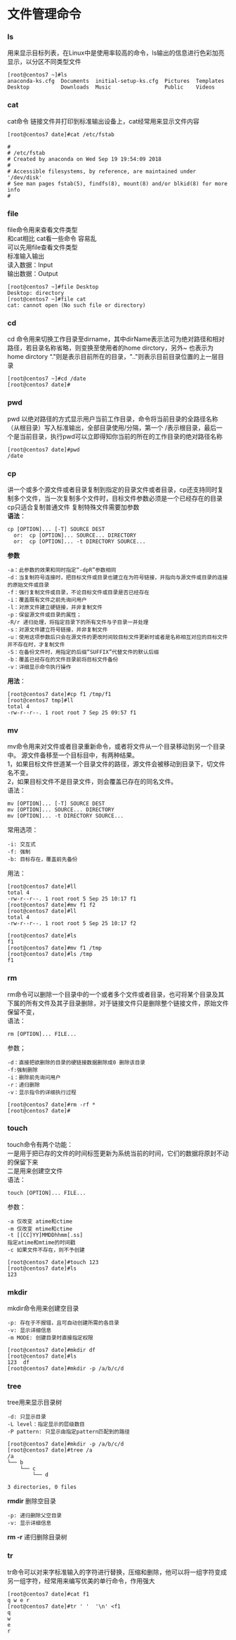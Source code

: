# 文件管理命令
### ls
用来显示目标列表，在Linux中是使用率较高的命令，ls输出的信息进行色彩加亮显示，以分区不同类型文件  

```
[root@centos7 ~]#ls
anaconda-ks.cfg  Documents  initial-setup-ks.cfg  Pictures  Templates
Desktop          Downloads  Music                 Public    Videos
```
### cat
cat命令 链接文件并打印到标准输出设备上，cat经常用来显示文件内容  

```
[root@centos7 date]#cat /etc/fstab

#
# /etc/fstab
# Created by anaconda on Wed Sep 19 19:54:09 2018
#
# Accessible filesystems, by reference, are maintained under '/dev/disk'
# See man pages fstab(5), findfs(8), mount(8) and/or blkid(8) for more info
#
```
### file
file命令用来查看文件类型  
和cat相比 cat看一些命令 容易乱  
可以先用file查看文件类型  
标准输入输出  
读入数据：Input  
输出数据：Output  

```
[root@centos7 ~]#file Desktop
Desktop: directory
[root@centos7 ~]#file cat
cat: cannot open (No such file or directory)
```

### cd
cd 命令用来切换工作目录至dirname，其中dirName表示法可为绝对路径和相对路径，若目录名称省略，则变换至使用者的home dirctory，另外~ 也表示为home dirctory “."则是表示目前所在的目录，".."则表示目前目录位置的上一层目录

```
[root@centos7 ~]#cd /date
[root@centos7 date]#
```


### pwd
pwd 以绝对路径的方式显示用户当前工作目录，命令将当前目录的全路径名称（从根目录）写入标准输出，全部目录使用/分隔，第一个 /表示根目录，最后一个是当前目录，执行pwd可以立即得知你当前的所在的工作目录的绝对路径名称

```
[root@centos7 date]#pwd
/date
```


### cp
讲一个或多个源文件或者目录复制到指定的目录文件或者目录，cp还支持同时复制多个文件，当一次复制多个文件时，目标文件参数必须是一个已经存在的目录  
cp只适合复制普通文件 复制特殊文件需要加参数  
**语法**：
```
cp [OPTION]... [-T] SOURCE DEST
  or:  cp [OPTION]... SOURCE... DIRECTORY
  or:  cp [OPTION]... -t DIRECTORY SOURCE...
```
**参数**
```
-a：此参数的效果和同时指定“-dpR”参数相同
-d：当复制符号连接时，把目标文件或目录也建立在为符号链接，并指向与源文件或目录的连接的原始文件或目录
-f：强行复制文件或目录，不论目标文件或目录是否已经存在
-i：覆盖既有文件之前先询问用户
-l：对原文件建立硬链接，并非复制文件
-p：保留源文件或目录的属性；
-R/r 递归处理，将指定目录下的所有文件与子目录一并处理
-s：对源文件建立符号链接，并非复制文件
-u：使用这项参数后只会在源文件的更改时间较目标文件更新时或者是名称相互对应的目标文件并不存在时，才复制文件
-S：在备份文件时，用指定的后缀“SUFFIX”代替文件的默认后缀
-b：覆盖已经存在的文件目录前将目标文件备份
-v：详细显示命令执行操作
```
**用法**：

```
[root@centos7 date]#cp f1 /tmp/f1
[root@centos7 tmp]#ll
total 4
-rw-r--r--. 1 root root 7 Sep 25 09:57 f1
```
### mv
mv命令用来对文件或者目录重新命令，或者将文件从一个目录移动到另一个目录中。
源文件备移至一个目标目中，有两种结果。  
1，如果目标文件世道某一个目录文件的路径，源文件会被移动到目录下，切文件名不变。  
2，如果目标文件不是目录文件，则会覆盖已存在的同名文件。  
语法：

```
mv [OPTION]... [-T] SOURCE DEST
mv [OPTION]... SOURCE... DIRECTORY
mv [OPTION]... -t DIRECTORY SOURCE...
```

常用选项：

```
-i: 交互式
-f: 强制
-b: 目标存在，覆盖前先备份
```
  			
用法：
```
[root@centos7 date]#ll
total 4
-rw-r--r--. 1 root root 5 Sep 25 10:17 f1
[root@centos7 date]#mv f1 f2
[root@centos7 date]#ll
total 4
-rw-r--r--. 1 root root 5 Sep 25 10:17 f2
```

```
[root@centos7 date]#ls
f1
[root@centos7 date]#mv f1 /tmp 
[root@centos7 date]#ls /tmp
f1
```
### rm
rm命令可以删除一个目录中的一个或者多个文件或者目录，也可将某个目录及其下属的所有文件及其子目录删除，对于链接文件只是删除整个链接文件，原始文件保留不变，  
语法：  

```
rm [OPTION]... FILE...
```

参数；
```
-d：直接把欲删除的目录的硬链接数据删除成0 删除该目录
-f:强制删除
-i：删除前先询问用户
-r：递归删除
-v：显示指令的详细执行过程
```

```
[root@centos7 date]#rm -rf *
[root@centos7 date]#
```
### touch
touch命令有两个功能：  
一是用于把已存的文件的时间标签更新为系统当前的时间，它们的数据将原封不动的保留下来  
二是用来创建空文件     
语法：  

```
touch [OPTION]... FILE...
```
 
参数：

```
-a 仅改变 atime和ctime
-m 仅改变 mtime和ctime
-t [[CC]YY]MMDDhhmm[.ss]
指定atime和mtime的时间戳
-c 如果文件不存在，则不予创建
```

```
[root@centos7 date]#touch 123
[root@centos7 date]#ls
123
```
### mkdir
mkdir命令用来创建空目录  

```
-p: 存在于不报错，且可自动创建所需的各目录
-v: 显示详细信息
-m MODE: 创建目录时直接指定权限
```

```
[root@centos7 date]#mkdir df
[root@centos7 date]#ls
123  df
[root@centos7 date]#mkdir -p /a/b/c/d

```
### tree
tree用来显示目录树

```
-d: 只显示目录
-L level：指定显示的层级数目
-P pattern: 只显示由指定pattern匹配到的路径
```

```
[root@centos7 date]#mkdir -p /a/b/c/d
[root@centos7 date]#tree /a
/a
└── b
    └── c
        └── d

3 directories, 0 files
```
**rmdir** 删除空目录  

```
-p: 递归删除父空目录
-v: 显示详细信息
```

**rm -r** 递归删除目录树
### tr
tr命令可以对来字标准输入的字符进行替换，压缩和删除，他可以将一组字符变成另一组字符，经常用来编写优美的单行命令，作用强大

```
[root@centos7 date]#cat f1
q w e r
[root@centos7 date]#tr ' '  '\n' <f1
q
w
e
r
```
